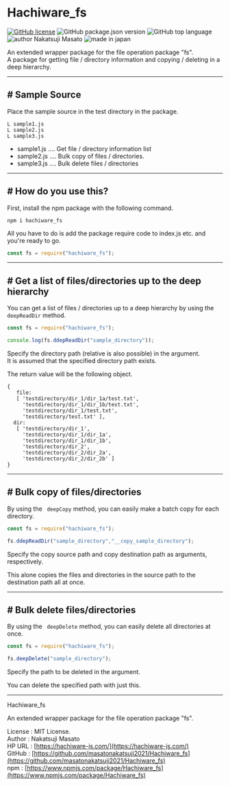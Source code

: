 # Hachiware_fs

<a href="https://github.com/masatonakatsuji2021/hachiware_fs/blob/master/LICENSE"><img alt="GitHub license" src="https://img.shields.io/github/license/masatonakatsuji2021/hachiware_fs"></a>
<img alt="GitHub package.json version" src="https://img.shields.io/github/package-json/v/masatonakatsuji2021/hachiware_fs">
<img alt="GitHub top language" src="https://img.shields.io/github/languages/top/masatonakatsuji2021/hachiware_fs">
<img src="https://img.shields.io/badge/author-Nakatsuji%20Masato-brightgreen" alt="author Nakatsuji Masato">
<img src="https://img.shields.io/badge/made%20in-Japan-brightgreen" alt="made in japan">

An extended wrapper package for the file operation package "fs".  
A package for getting file / directory information and copying / deleting in a deep hierarchy.

---

## # Sample Source

Place the sample source in the test directory in the package.

```
L sample1.js
L sample2.js
L sample3.js
```

- sample1.js .... Get file / directory information list
- sample2.js .... Bulk copy of files / directories.
- sample3.js .... Bulk delete files / directories

---

## # How do you use this?

First, install the npm package with the following command.

```
npm i hachiware_fs
```
All you have to do is add the package require code to index.js etc. and you're ready to go.  

```javascript
const fs = require("hachiware_fs");
```

---

## # Get a list of files/directories up to the deep hierarchy

You can get a list of files / directories up to a deep hierarchy by using the `` deepReadDir`` method.

```javascript
const fs = require("hachiware_fs");

console.log(fs.ddepReadDir("sample_directory"));
```

Specify the directory path (relative is also possible) in the argument.  
It is assumed that the specified directory path exists.

The return value will be the following object.

```
{
   file:
   [ 'testdirectory/dir_1/dir_1a/test.txt',
     'testdirectory/dir_1/dir_1b/test.txt',
     'testdirectory/dir_1/test.txt',
     'testdirectory/test.txt' ],
  dir:
   [ 'testdirectory/dir_1',
     'testdirectory/dir_1/dir_1a',
     'testdirectory/dir_1/dir_1b',
     'testdirectory/dir_2',
     'testdirectory/dir_2/dir_2a',
     'testdirectory/dir_2/dir_2b' ] 
}
```

---

## # Bulk copy of files/directories

By using the `` deepCopy`` method, you can easily make a batch copy for each directory.

```javascript
const fs = require("hachiware_fs");

fs.ddepReadDir("sample_directory","__copy_sample_directory");
```

Specify the copy source path and copy destination path as arguments, respectively.

This alone copies the files and directories in the source path to the destination path all at once.

---

## # Bulk delete files/directories

By using the `` deepDelete`` method, you can easily delete all directories at once.

```javascript
const fs = require("hachiware_fs");

fs.deepDelete("sample_directory");
```

Specify the path to be deleted in the argument.

You can delete the specified path with just this.

---

Hachiware_fs

An extended wrapper package for the file operation package "fs".  
 
License : MIT License.   
Author  : Nakatsuji Masato  
HP URL  : [https://hachiware-js.com/](https://hachiware-js.com/)  
GitHub  : [https://github.com/masatonakatsuji2021/Hachiware_fs](https://github.com/masatonakatsuji2021/Hachiware_fs)  
npm     : [https://www.npmjs.com/package/Hachiware_fs](https://www.npmjs.com/package/Hachiware_fs)